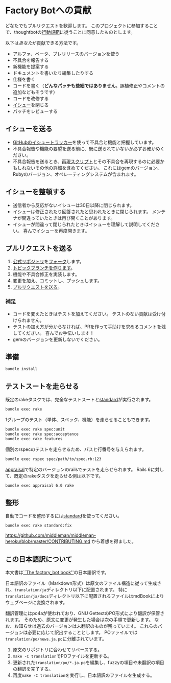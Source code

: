 # Factory Botへの貢献

どなたでもプルリクエストを歓迎します。
このプロジェクトに参加することで、thoughtbotの[行動規範][code of conduct]に従うことに同意したものとします。

[code of conduct]: https://thoughtbot.com/open-source-code-of-conduct

以下は*あなた*が貢献できる方法です。

* アルファ、ベータ、プレリリースのバージョンを使う
* 不具合を報告する
* 新機能を提案する
* ドキュメントを書いたり編集したりする
* 仕様を書く
* コードを書く（**どんなパッチも些細ではありません**。誤植修正やコメントの追加などもそうです）
* コードを改修する
* [イシュー][issues]を閉じる
* パッチをレビューする

[issues]: https://github.com/thoughtbot/factory_bot/issues

## イシューを送る

* [GitHubのイシュートラッカー][issues]を使って不具合と機能と把握しています。
* 不具合報告や機能の要望を送る前に、既に送られていないか必ずお確かめください。
* 不具合報告を送るとき、[再現スクリプト][reproduction
  script]とその不具合を再現するのに必要かもしれないその他の詳細を含めてください。
  これにはgemのバージョン、Rubyのバージョン、オペレーティングシステムが含まれます。

## イシューを整頓する

* 送信者から反応がないイシューは30日以降に閉じられます。
* イシューは修正されたり回答されたと思われたときに閉じられます。
  メンテナが間違っていたときは再び開くことがあります。
* イシューが間違って閉じられたときはイシューを理解して説明してください。
  喜んでイシューを再度開きます。

## プルリクエストを送る

1. [公式リポジトリ][repo]を[フォーク][fork]します。
1. [トピックブランチを作ります][branch]。
1. 機能や不具合修正を実装します。
1. 変更を加え、コミットし、プッシュします。
1. [プルリクエストを送る][pr]。

### 補足

* コードを変えたときはテストを加えてください。
  テストのない貢献は受け付けられません。
* テストの加え方が分からなければ、PRを作って手助けを求めるコメントを残してください。
  喜んでお手伝いします！
* gemのバージョンを更新しないでください。

## 準備

```sh
bundle install
```

## テストスートを走らせる

既定のrakeタスクでは、完全なテストスートと[standard]が実行されます。

```sh
bundle exec rake
```

1グループのテスト（単体、スペック、機能）を走らせることもできます。

```sh
bundle exec rake spec:unit
bundle exec rake spec:acceptance
bundle exec rake features
```

個別のrspecのテストを走らせるため、パスと行番号を与えられます。

```sh
bundle exec rspec spec/path/to/spec.rb:123
```

[appraisal]で特定のバージョンのrailsでテストを走らせられます。
Rails 6に対して、既定のrakeタスクを走らせる例は以下です。

```sh
bundle exec appraisal 6.0 rake
```

## 整形

自動でコードを整形するには[standard]を使ってください。

```sh
bundle exec rake standard:fix
```

[repo]: https://github.com/thoughtbot/factory_bot/tree/main
[fork]: https://help.github.com/articles/fork-a-repo/
[branch]: https://help.github.com/articles/creating-and-deleting-branches-within-your-repository/
[pr]: https://help.github.com/articles/using-pull-requests/
[standard]: https://github.com/testdouble/standard
[appraisal]: https://github.com/thoughtbot/appraisal
[reproduction script]: https://github.com/thoughtbot/factory_bot/blob/main/.github/REPRODUCTION_SCRIPT.rb

https://github.com/middleman/middleman-heroku/blob/master/CONTRIBUTING.md
から着想を得ました。

## この日本語訳について

本文書は[``The factory_bot book''][book]の日本語訳です。

日本語訳のファイル（Markdown形式）は原文のファイル構造に従って生成され、`translation/ja`ディレクトリ以下に配置されます。
特に`translation/ja/docs`ディレクトリ以下に配置されるファイルはmdBookによりウェブページに変換されます。

翻訳管理にはpo4aが使われており、GNU GettextのPO形式により翻訳が保管されます。
そのため、原文に変更が発生した場合は次の手順で更新します。
なお、お知らせは過去のバージョンは未翻訳のものが残っています。
これらのバージョンは必要に応じて訳出することとします。
POファイルでは`translation/po/news.ja.po`に分離されています。

1. 原文のリポジトリに合わせてリベースする。
1. `make -C translation`でPOファイルを更新する。
1. 更新された`translation/po/*.ja.po`を編集し、fuzzyの項目や未翻訳の項目の翻訳を完了する。
2. 再度`make -C translation`を実行し、日本語訳のファイルを生成する。

[book]: https://thoughtbot.github.io/factory_bot/ "thoughtbot"
